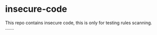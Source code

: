 # insecure-code

This repo contains insecure code, this is only for testing rules scanning.
.......
